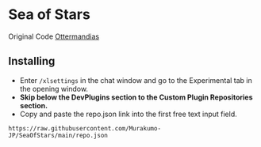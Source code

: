 # Sea of Stars

Original Code [Ottermandias](https://github.com/Ottermandias)

## Installing
- Enter `/xlsettings` in the chat window and go to the Experimental tab in the opening window.
- **Skip below the DevPlugins section to the Custom Plugin Repositories section.**
- Copy and paste the repo.json link into the first free text input field.
```
https://raw.githubusercontent.com/Murakumo-JP/SeaOfStars/main/repo.json
```

